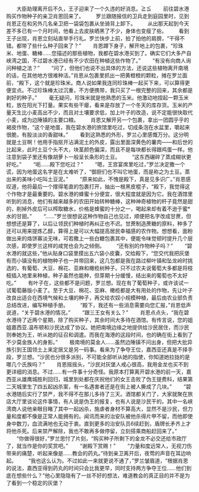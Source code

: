 　　大臣助理离开后不久，王子迎来了一个久违的好消息。≧≦
　　前往碧水港购买作物种子的亲卫肖恩回来了。
　　罗兰跟随报信的卫兵走到庭园里时，见到肖恩正在和另外几名亲卫把一袋袋包裹从坐骑背上卸下。
　　从出那天起到今天差不多已有一个月时间，他看上去皮肤晒黑了不少，身体也变瘦了些。
　　看到王子出现，肖恩立刻站直举手行礼。罗兰快步上前，拍了拍他的肩膀，“干得不错。都带了些什么种子回来了？”
　　肖恩蹲下身子，解开地上的包裹，“珍珠米、地蛋、糖棒……您描述的那些植物，我都在碧水港买到了。确实它们大多产自峡湾之国，不过碧水港已经有不少农田在种植这些作物了。”
　　“有没有向商人询问种植之法？”
　　“问了，但他们也说不出具体的方法，还说这些植物离开南境的话，在其他地方很难种活。”肖恩从包裹里抓出一把黄橙橙的颗粒，摊在罗兰面前，“殿下，这个就是珍珠米。商人说如果我连同珍珠棒一起买下来，可以算得更便宜点。不过珍珠棒太过沉重，不方便携带，我只买了一根完整的回来，其余都是剥好的种子。”
　　毫无疑问，珍珠米就是他熟悉的玉米。他激动地捏起一颗玉米粒，放在阳光下打量。果实有些干瘪，看来是存放了一个冬天的库存货。玉米的产量天生比小麦高出不少，而且对土壤要求低，加上叶子的改造，说不定能很快取代小麦，成为边陲镇的主要口粮。
　　肖恩又解开另一个包裹，拿出一团圆乎乎的褐皮作物，“这个是地蛋，我在碧水港的旅馆里吃过，切成条泡在水盆里，嚼起来很脆，有股淡淡的香甜味。”
　　看到这熟悉的外形，罗兰心里感慨万分。这分明就是土豆啊！他用手指抠开沾满泥土的外皮，露出里面深黄色的薯肉——和后世的比起来，此时土豆个头不大，块茎颜色偏深，而且不是每块都长得跟鸡蛋一样。他注意到袋子里还有像胡萝卜一般呈长条形的土豆。
　　“这东西碾碎了蒸成糊状更好吃。”
　　“呃……殿下您吃过？”
　　“嗯，王宫宴席里吃过，”罗兰决定撒一个谎，因为地蛋这名字是在太难听了，“御厨们也不叫它地蛋，而是称之为土豆。蒸出来的美味小吃叫土豆泥。”
　　“原来如此，不愧是殿下，真是见多识广。”肖恩感叹道，他将最后一个撑得笔直的包裹打开，抽出一根黑皮棍子，“殿下，我觉得这个作物才是最重要的。碧水港的蜂蜜十分便宜，很大程度就是因为它。我在酒馆里听到的消息，他们有越来越多的农田开始转种糖棒，这种神奇植物的秆子竟然是甜的，削掉外皮后可以榨取糖水，价格是蜂蜜的十分之一，喝起来却有着不逊于蜜*水的甘甜。”
　　“……”罗兰很想说这种作物自己也见过，顺便把名字改成甘蔗，但想想还是算了，以后让领民们种植时再纠正也不迟。甘蔗制造蔗糖的原料，种多了还可以用来提炼乙醇，算得上是可以大幅提高居民幸福感的农作物。想想看，面粉做出来的烙饼寡淡无味，可若撒上一些白糖包裹其中，便能令味觉顿时提升几个层次感，即使罗兰这样的咸党也会为之倾倒。
　　“还有别的作物种子吗？”
　　“碧水港的就这些，”他从贴身口袋里摸出五六袋小皮囊，交给殿下，“您交代我把灰堡有而小镇没有的植物种子也一并带回来，这几包都是我在路过柳叶镇和坠龙岭时挑选的，有葡萄、大豆、棉花、亚麻和橄榄树种子。只不过农夫说葡萄大多都是将枝桠插入地里来种植，种子虽然也能种，但芽期十分缓慢，结出来的葡萄也不太好吃。”
　　有叶子在，这些都不是问题，罗兰想。现在有了葡萄种子，或许该试一试葡萄藤版小麦了。至于大豆、棉花、亚麻、橄榄都是大有用处的作物，先让叶子改良出适合在西境气候和土壤的种子，再交给农奴小规模种植，最后由农业部负责总结改进，编写种植手册。
　　“殿下，我还有一些消息需要向您汇报，”肖恩低声说道，“关于碧水港的情况。”
　　“跟三王女有关么？”
　　肖恩点点头，“我在碧水港待了近两个星期，除了购买种子，其余时间大多待在酒馆。有传言说，您的姐姐嘉西亚.温布顿和沙民达成了协议。她把南境边缘之地提供给沙民居住，而沙民则奉她为王，听从她的征召和调遣。而我在海港的这段时间，也的确在街上看到了不少莫金族人的身影。”
　　极南境的莫金人……虽然边陲镇不问出身，但把大批异族引到王国领土上来定居又是另一码事。看来为了争夺王位，嘉西亚还真是不择手段，罗兰想。“沙民也分很多派别，不可能全部听从她的指使，你知道她拉拢的是哪几个氏族吗？”
　　肖恩摇摇头，“沙民对灰堡人戒心很高，我用金龙也买不到更详细的消息。不过……有一件事十分奇怪。我原本打算离开碧水港的前一天，嘉西亚从雄鹰城胜利回归，城里到处都在庆祝他们的女王击败了伪王提费科，结果第二天城里生了四五起凶杀案，有一名遇害者还是在街上被人撕成了几块。”
　　“碧水港随后实行了禁严，我不得不在那儿多待了三天。酒馆都关门了，大家就聚在旅店大厅里谈论这件事情，有人说是伪王的报复，也有人说是沙民干的。其中一名峡湾商人说他亲眼目睹了其中一起凶杀，施虐者身材不算高大，显然不是沙民，但力量和度都不像是正常人能拥有的。闻讯而来的治安队被他杀得片甲不留，而他即使身中数刀，血流满地也无动于衷。直到更多的治安队员6续赶到，盾牌长矛齐上才将他杀死。后来禁严解除，我也不敢再多做停留，立刻搭乘商船赶回来了。”
　　“你做得很好，”罗兰思忖了片刻，“购买种子所剩下的金龙不必交还给市政厅了，就当作是你的奖赏吧。”
　　“谢殿下赏赐！”
　　“力量和度远常人，无视刀伤带来的痛楚，听起来像是……教会的药丸。”待到亲卫离开后，夜莺的声音在耳边响起。
　　“我也这么认为。不过如此一来就更说不通了，”罗兰皱眉道，“根据肖恩的说法，嘉西亚得到药丸的时间只会比我更早，同时支持两方争夺王位……他们到底在想些什么？”他心里隐隐有了一丝不好的想法，难道教会的真正目的并不是为了看到一个稳定的灰堡？